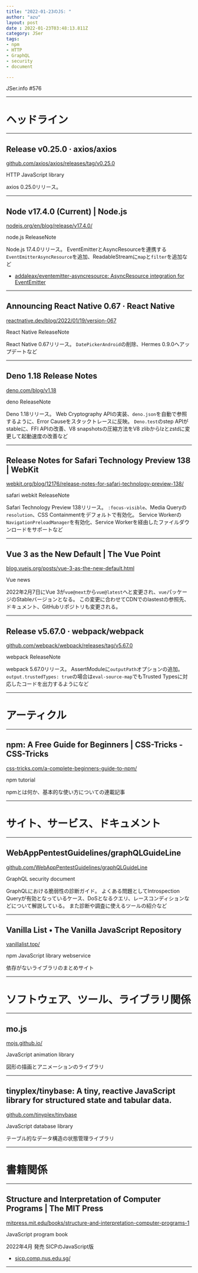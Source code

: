 ```yaml
---
title: "2022-01-23のJS: "
author: "azu"
layout: post
date : 2022-01-23T03:48:13.811Z
category: JSer
tags:
- npm
- HTTP
- GraphQL
- security
- document

---
```


JSer.info #576

----

<h1 class="site-genre">ヘッドライン</h1>

----

## Release v0.25.0 · axios/axios
[github.com/axios/axios/releases/tag/v0.25.0](https://github.com/axios/axios/releases/tag/v0.25.0 "Release v0.25.0 · axios/axios")
<p class="jser-tags jser-tag-icon"><span class="jser-tag">HTTP</span> <span class="jser-tag">JavaScript</span> <span class="jser-tag">library</span></p>

axios 0.25.0リリース。


----

## Node v17.4.0 (Current) | Node.js
[nodejs.org/en/blog/release/v17.4.0/](https://nodejs.org/en/blog/release/v17.4.0/ "Node v17.4.0 (Current) | Node.js")
<p class="jser-tags jser-tag-icon"><span class="jser-tag">node.js</span> <span class="jser-tag">ReleaseNote</span></p>

Node.js 17.4.0リリース。
EventEmitterとAsyncResourceを連携する`EventEmitterAsyncResource`を追加、ReadableStreamに`map`と`filter`を追加など

- [addaleax/eventemitter-asyncresource: AsyncResource integration for EventEmitter](https://github.com/addaleax/eventemitter-asyncresource "addaleax/eventemitter-asyncresource: AsyncResource integration for EventEmitter")

----

## Announcing React Native 0.67 · React Native
[reactnative.dev/blog/2022/01/19/version-067](https://reactnative.dev/blog/2022/01/19/version-067 "Announcing React Native 0.67 · React Native")
<p class="jser-tags jser-tag-icon"><span class="jser-tag">React</span> <span class="jser-tag">Native</span> <span class="jser-tag">ReleaseNote</span></p>

React Native 0.67リリース。
`DatePickerAndroid`の削除、Hermes 0.9.0へアップデートなど


----

## Deno 1.18 Release Notes
[deno.com/blog/v1.18](https://deno.com/blog/v1.18 "Deno 1.18 Release Notes")
<p class="jser-tags jser-tag-icon"><span class="jser-tag">deno</span> <span class="jser-tag">ReleaseNote</span></p>

Deno 1.18リリース。
Web Cryptography APIの実装、`deno.json`を自動で参照するように、Error Causeをスタックトレースに反映。
`Deno.test`のstep APIがstableに、FFI APIの改善、V8 snapshotsの圧縮方法をV8 zlibからlzとzstdに変更して起動速度の改善など


----

## Release Notes for Safari Technology Preview 138 | WebKit
[webkit.org/blog/12176/release-notes-for-safari-technology-preview-138/](https://webkit.org/blog/12176/release-notes-for-safari-technology-preview-138/ "Release Notes for Safari Technology Preview 138 | WebKit")
<p class="jser-tags jser-tag-icon"><span class="jser-tag">safari</span> <span class="jser-tag">webkit</span> <span class="jser-tag">ReleaseNote</span></p>

Safari Technology Preview 138リリース。
`:focus-visible`、Media Queryの`resolution`、CSS Containmentをデフォルトで有効化。
Service Workerの`NavigationPreloadManager`を有効化、Service Workerを経由したファイルダウンロードをサポートなど


----

## Vue 3 as the New Default | The Vue Point
[blog.vuejs.org/posts/vue-3-as-the-new-default.html](https://blog.vuejs.org/posts/vue-3-as-the-new-default.html "Vue 3 as the New Default | The Vue Point")
<p class="jser-tags jser-tag-icon"><span class="jser-tag">Vue</span> <span class="jser-tag">news</span></p>

2022年2月7日にVue 3が`vue@next`から`vue@latest`へと変更され、`vue`パッケージのStableバージョンとなる。
この変更に合わせてCDNでのlastestの参照先、ドキュメント、GitHubリポジトリも変更される。


----

## Release v5.67.0 · webpack/webpack
[github.com/webpack/webpack/releases/tag/v5.67.0](https://github.com/webpack/webpack/releases/tag/v5.67.0 "Release v5.67.0 · webpack/webpack")
<p class="jser-tags jser-tag-icon"><span class="jser-tag">webpack</span> <span class="jser-tag">ReleaseNote</span></p>

webpack 5.67.0リリース。
AssertModuleに`outputPath`オプションの追加。
`output.trustedTypes: true`の場合は`eval-source-map`でもTrusted Typesに対応したコードを出力するようになど


----
<h1 class="site-genre">アーティクル</h1>

----

## npm: A Free Guide for Beginners | CSS-Tricks - CSS-Tricks
[css-tricks.com/a-complete-beginners-guide-to-npm/](https://css-tricks.com/a-complete-beginners-guide-to-npm/ "npm: A Free Guide for Beginners | CSS-Tricks - CSS-Tricks")
<p class="jser-tags jser-tag-icon"><span class="jser-tag">npm</span> <span class="jser-tag">tutorial</span></p>

npmとは何か、基本的な使い方についての連載記事


----
<h1 class="site-genre">サイト、サービス、ドキュメント</h1>

----

## WebAppPentestGuidelines/graphQLGuideLine
[github.com/WebAppPentestGuidelines/graphQLGuideLine](https://github.com/WebAppPentestGuidelines/graphQLGuideLine "WebAppPentestGuidelines/graphQLGuideLine")
<p class="jser-tags jser-tag-icon"><span class="jser-tag">GraphQL</span> <span class="jser-tag">security</span> <span class="jser-tag">document</span></p>

GraphQLにおける脆弱性の診断ガイド。
よくある問題としてIntrospection Queryが有効となっているケース、DoSとなるクエリ、レースコンディションなどについて解説している。
また診断や調査に使えるツールの紹介など


----

## Vanilla List • The Vanilla JavaScript Repository
[vanillalist.top/](https://vanillalist.top/ "Vanilla List • The Vanilla JavaScript Repository")
<p class="jser-tags jser-tag-icon"><span class="jser-tag">npm</span> <span class="jser-tag">JavaScript</span> <span class="jser-tag">library</span> <span class="jser-tag">webservice</span></p>

依存がないライブラリのまとめサイト


----
<h1 class="site-genre">ソフトウェア、ツール、ライブラリ関係</h1>

----

## mo.js
[mojs.github.io/](https://mojs.github.io/ "mo.js")
<p class="jser-tags jser-tag-icon"><span class="jser-tag">JavaScript</span> <span class="jser-tag">animation</span> <span class="jser-tag">library</span></p>

図形の描画とアニメーションのライブラリ


----

## tinyplex/tinybase: A tiny, reactive JavaScript library for structured state and tabular data.
[github.com/tinyplex/tinybase](https://github.com/tinyplex/tinybase "tinyplex/tinybase: A tiny, reactive JavaScript library for structured state and tabular data.")
<p class="jser-tags jser-tag-icon"><span class="jser-tag">JavaScript</span> <span class="jser-tag">database</span> <span class="jser-tag">library</span></p>

テーブル的なデータ構造の状態管理ライブラリ


----
<h1 class="site-genre">書籍関係</h1>

----

## Structure and Interpretation of Computer Programs | The MIT Press
[mitpress.mit.edu/books/structure-and-interpretation-computer-programs-1](https://mitpress.mit.edu/books/structure-and-interpretation-computer-programs-1 "Structure and Interpretation of Computer Programs | The MIT Press")
<p class="jser-tags jser-tag-icon"><span class="jser-tag">JavaScript</span> <span class="jser-tag">program</span> <span class="jser-tag">book</span></p>

2022年4月 発売
SICPのJavaScript版

- [sicp.comp.nus.edu.sg/](https://sicp.comp.nus.edu.sg/ "sicp.comp.nus.edu.sg/")

----
